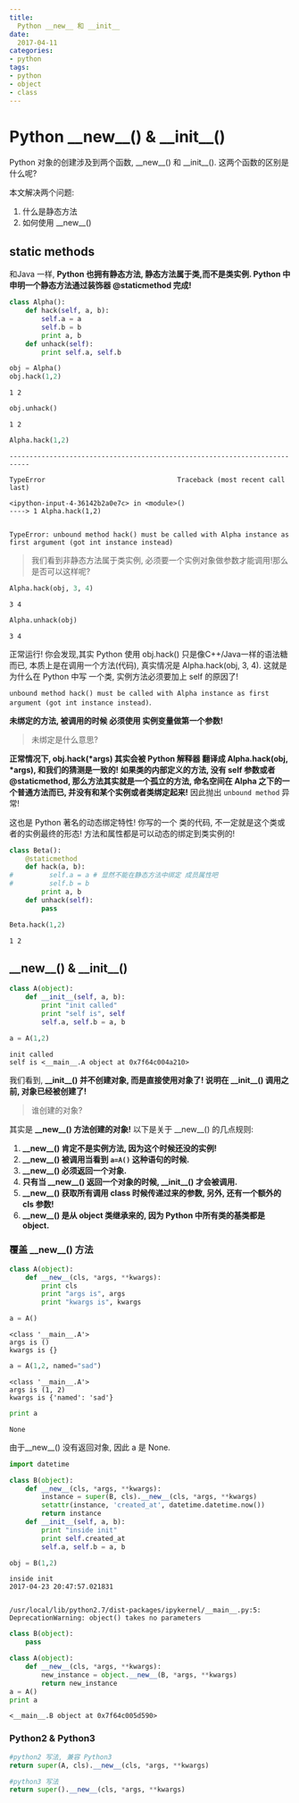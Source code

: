 ```yaml
---
title:
  Python __new__ 和 __init__
date:
  2017-04-11
categories:
- python
tags:
- python
- object
- class
---
```



# Python \_\_new\_\_() & \_\_init\_\_()

Python 对象的创建涉及到两个函数, \_\_new\_\_() 和 \_\_init\_\_(). 这两个函数的区别是什么呢?

本文解决两个问题:
 1. 什么是静态方法
 2. 如何使用 \_\_new\_\_()
 
## static methods
和Java 一样, **Python 也拥有静态方法, 静态方法属于类,而不是类实例. Python 中申明一个静态方法通过装饰器 @staticmethod 完成!**


```python
class Alpha():
    def hack(self, a, b):
        self.a = a
        self.b = b
        print a, b
    def unhack(self):
        print self.a, self.b
```


```python
obj = Alpha()
obj.hack(1,2)
```

    1 2



```python
obj.unhack()
```

    1 2



```python
Alpha.hack(1,2)
```


    ---------------------------------------------------------------------------

    TypeError                                 Traceback (most recent call last)

    <ipython-input-4-36142b2a0e7c> in <module>()
    ----> 1 Alpha.hack(1,2)
    

    TypeError: unbound method hack() must be called with Alpha instance as first argument (got int instance instead)


>我们看到非静态方法属于类实例, 必须要一个实例对象做参数才能调用!那么是否可以这样呢?


```python
Alpha.hack(obj, 3, 4)
```

    3 4



```python
Alpha.unhack(obj)
```

    3 4


正常运行! 你会发现,其实 Python 使用 obj.hack() 只是像C++/Java一样的语法糖而已, 本质上是在调用一个方法(代码), 真实情况是 Alpha.hack(obj, 3, 4). 这就是为什么在 Python 中写 一个类, 实例方法必须要加上 self 的原因了! 

`unbound method hack() must be called with Alpha instance as first argument (got int instance instead)`.

**未绑定的方法, 被调用的时候 必须使用 实例变量做第一个参数!** 

>未绑定是什么意思? 

**正常情况下, obj.hack(\*args) 其实会被 Python 解释器 翻译成 Alpha.hack(obj, \*args), 和我们的猜测是一致的! 如果类的内部定义的方法, 没有 self 参数或者 @staticmethod, 那么方法其实就是一个孤立的方法, 命名空间在 Alpha 之下的一个普通方法而已, 并没有和某个实例或者类绑定起来!** 因此抛出 `unbound method` 异常!

这也是 Python 著名的动态绑定特性! 你写的一个 类的代码, 不一定就是这个类或者的实例最终的形态! 方法和属性都是可以动态的绑定到类实例的!


```python
class Beta():
    @staticmethod
    def hack(a, b):
#         self.a = a # 显然不能在静态方法中绑定 成员属性吧
#         self.b = b
        print a, b
    def unhack(self):
        pass
```


```python
Beta.hack(1,2)
```

    1 2


## \_\_new\_\_() & \_\_init\_\_()


```python
class A(object):
    def __init__(self, a, b):
        print "init called"
        print "self is", self
        self.a, self.b = a, b
```


```python
a = A(1,2)
```

    init called
    self is <__main__.A object at 0x7f64c004a210>


我们看到, **\_\_init\_\_() 并不创建对象, 而是直接使用对象了! 说明在 \_\_init\_\_() 调用之前, 对象已经被创建了!**

> 谁创建的对象?

其实是 **\_\_new\_\_() 方法创建的对象!** 以下是关于 \_\_new\_\_() 的几点规则:

1. **\_\_new\_\_() 肯定不是实例方法, 因为这个时候还没的实例!**
2. **\_\_new\_\_() 被调用当看到 `a=A()` 这种语句的时候.**
3. **\_\_new\_\_() 必须返回一个对象.**
4. **只有当 \_\_new\_\_() 返回一个对象的时候, \_\_init\_\_() 才会被调用.**
5. **\_\_new\_\_() 获取所有调用 class 时候传递过来的参数, 另外, 还有一个额外的 cls 参数!**
6. **\_\_new\_\_() 是从 object 类继承来的, 因为 Python 中所有类的基类都是 object.**

### 覆盖 \_\_new\_\_() 方法


```python
class A(object):
    def __new__(cls, *args, **kwargs):
        print cls
        print "args is", args
        print "kwargs is", kwargs
```


```python
a = A()
```

    <class '__main__.A'>
    args is ()
    kwargs is {}



```python
a = A(1,2, named="sad")
```

    <class '__main__.A'>
    args is (1, 2)
    kwargs is {'named': 'sad'}



```python
print a
```

    None


由于\_\_new\_\_() 没有返回对象, 因此 a 是 None.


```python
import datetime

class B(object):
    def __new__(cls, *args, **kwargs):
        instance = super(B, cls).__new__(cls, *args, **kwargs)
        setattr(instance, 'created_at', datetime.datetime.now())
        return instance
    def __init__(self, a, b):
        print "inside init"
        print self.created_at
        self.a, self.b = a, b
```


```python
obj = B(1,2)
```

    inside init
    2017-04-23 20:47:57.021831


    /usr/local/lib/python2.7/dist-packages/ipykernel/__main__.py:5: DeprecationWarning: object() takes no parameters



```python
class B(object):
    pass

class A(object):
    def __new__(cls, *args, **kwargs):
        new_instance = object.__new__(B, *args, **kwargs)
        return new_instance
a = A()
print a
```

    <__main__.B object at 0x7f64c005d590>


### Python2 & Python3

```python
#python2 写法, 兼容 Python3
return super(A, cls).__new__(cls, *args, **kwargs)

#python3 写法
return super().__new__(cls, *args, **kwargs)
```
